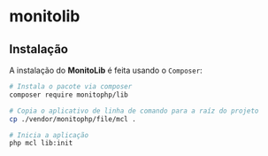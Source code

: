 # monitolib

## Instalação
A instalação do **MonitoLib** é feita usando o `Composer`:
```sh
# Instala o pacote via composer
composer require monitophp/lib

# Copia o aplicativo de linha de comando para a raíz do projeto
cp ./vendor/monitophp/file/mcl .

# Inicia a aplicação
php mcl lib:init
```

